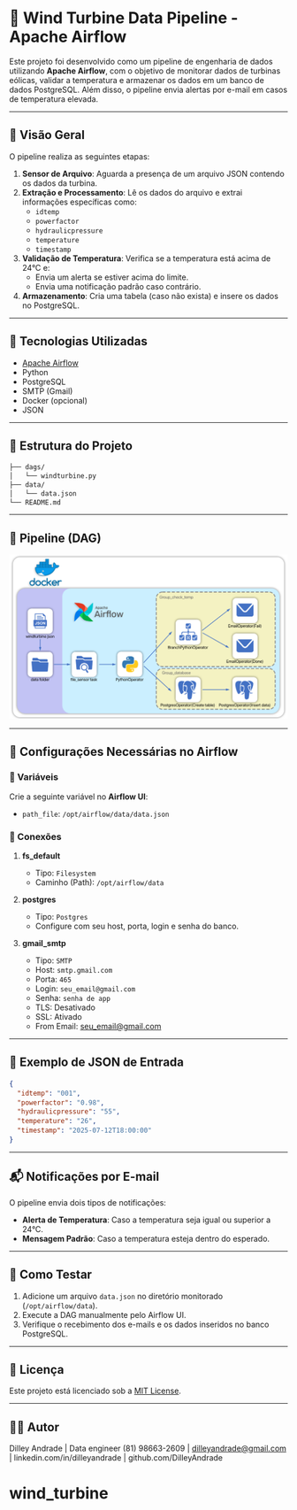 # 🚀 Wind Turbine Data Pipeline - Apache Airflow

Este projeto foi desenvolvido como um pipeline de engenharia de dados utilizando **Apache Airflow**, com o objetivo de monitorar dados de turbinas eólicas, validar a temperatura e armazenar os dados em um banco de dados PostgreSQL. Além disso, o pipeline envia alertas por e-mail em casos de temperatura elevada.

---

## 📌 Visão Geral

O pipeline realiza as seguintes etapas:

1. **Sensor de Arquivo**: Aguarda a presença de um arquivo JSON contendo os dados da turbina.
2. **Extração e Processamento**: Lê os dados do arquivo e extrai informações específicas como:
   - `idtemp`
   - `powerfactor`
   - `hydraulicpressure`
   - `temperature`
   - `timestamp`
3. **Validação de Temperatura**: Verifica se a temperatura está acima de 24°C e:
   - Envia um alerta se estiver acima do limite.
   - Envia uma notificação padrão caso contrário.
4. **Armazenamento**: Cria uma tabela (caso não exista) e insere os dados no PostgreSQL.

---

## 🧠 Tecnologias Utilizadas

- [Apache Airflow](https://airflow.apache.org/)
- Python
- PostgreSQL
- SMTP (Gmail)
- Docker (opcional)
- JSON

---

## 📁 Estrutura do Projeto

```
├── dags/
│   └── windturbine.py
├── data/
│   └── data.json
└── README.md
```

---

## 📸 Pipeline (DAG)

![Pipeline DAG](/image_pipeline/pipeline_windturbine.png)

---

## 🔧 Configurações Necessárias no Airflow

### 🔐 Variáveis

Crie a seguinte variável no **Airflow UI**:

- `path_file`: `/opt/airflow/data/data.json`

### 🔗 Conexões

1. **fs_default**

   - Tipo: `Filesystem`
   - Caminho (Path): `/opt/airflow/data`

2. **postgres**

   - Tipo: `Postgres`
   - Configure com seu host, porta, login e senha do banco.

3. **gmail_smtp**
   - Tipo: `SMTP`
   - Host: `smtp.gmail.com`
   - Porta: `465`
   - Login: `seu_email@gmail.com`
   - Senha: `senha de app`
   - TLS: Desativado
   - SSL: Ativado
   - From Email: seu_email@gmail.com

---

## 📄 Exemplo de JSON de Entrada

```json
{
  "idtemp": "001",
  "powerfactor": "0.98",
  "hydraulicpressure": "55",
  "temperature": "26",
  "timestamp": "2025-07-12T18:00:00"
}
```

---

## 📬 Notificações por E-mail

O pipeline envia dois tipos de notificações:

- **Alerta de Temperatura**: Caso a temperatura seja igual ou superior a 24°C.
- **Mensagem Padrão**: Caso a temperatura esteja dentro do esperado.

---

## 🧪 Como Testar

1. Adicione um arquivo `data.json` no diretório monitorado (`/opt/airflow/data`).
2. Execute a DAG manualmente pelo Airflow UI.
3. Verifique o recebimento dos e-mails e os dados inseridos no banco PostgreSQL.

---

## 📃 Licença

Este projeto está licenciado sob a [MIT License](LICENSE).

---

## 👨‍💻 Autor

Dilley Andrade | Data engineer (81) 98663-2609 | dilleyandrade@gmail.com | linkedin.com/in/dilleyandrade | github.com/DilleyAndrade
# wind_turbine
